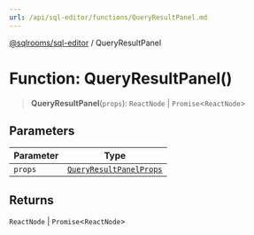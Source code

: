 ```yaml
---
url: /api/sql-editor/functions/QueryResultPanel.md
---
```

[@sqlrooms/sql-editor](../index.md) / QueryResultPanel

# Function: QueryResultPanel()

> **QueryResultPanel**(`props`): `ReactNode` | `Promise`<`ReactNode`>

## Parameters

| Parameter | Type |
| ------ | ------ |
| `props` | [`QueryResultPanelProps`](../interfaces/QueryResultPanelProps.md) |

## Returns

`ReactNode` | `Promise`<`ReactNode`>
